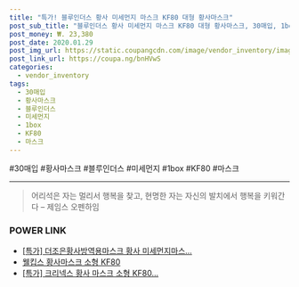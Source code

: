 ```yaml
--- 
title: "특가! 블루인더스 황사 미세먼지 마스크 KF80 대형 황사마스크" 
post_sub_title: "블루인더스 황사 미세먼지 마스크 KF80 대형 황사마스크, 30매입, 1box" 
post_money: ₩. 23,380 
post_date: 2020.01.29 
post_img_url: https://static.coupangcdn.com/image/vendor_inventory/images/2019/02/11/9/2/a51a4f80-c69f-47a6-b8cb-f5254f6eae31.jpg 
post_link_url: https://coupa.ng/bnHVwS 
categories: 
  - vendor_inventory 
tags: 
  - 30매입 
  - 황사마스크 
  - 블루인더스 
  - 미세먼지 
  - 1box 
  - KF80 
  - 마스크 
--- 
```

  #30매입 #황사마스크 #블루인더스 #미세먼지 #1box #KF80 #마스크 
<hr> 

> 어리석은 자는 멀리서 행복을 찾고, 현명한 자는 자신의 발치에서 행복을 키워간다  – 제임스 오펜하임 


### POWER LINK

* <a href="https://blog.naver.com/santokki14/221790072033" target="_blank">[특가] 더조은황사방역용마스크 황사 미세먼지마스...</a>
* <a href="https://blog.naver.com/santokki14/221786407276" target="_blank">웰킵스 황사마스크 소형 KF80</a>
* <a href="https://blog.naver.com/santokki14/221789416332" target="_blank">[특가] 크리넥스 황사 마스크 소형 KF80...</a>
